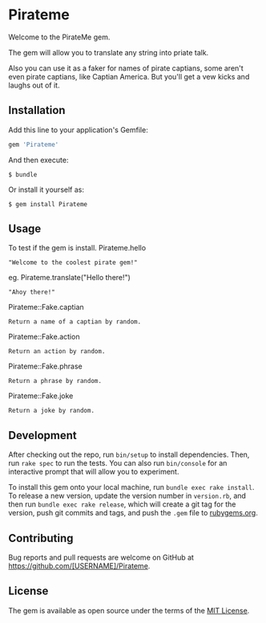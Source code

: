 # Pirateme

Welcome to the PirateMe gem.

The gem will allow you to translate any string into priate talk.

Also you can use it as a faker for names of pirate captians, some aren't even pirate captians, like Captian America.  But you'll get a vew kicks and laughs out of it.

## Installation

Add this line to your application's Gemfile:

```ruby
gem 'Pirateme'
```

And then execute:

    $ bundle

Or install it yourself as:

    $ gem install Pirateme

## Usage
To test if the gem is install.
Pirateme.hello

    "Welcome to the coolest pirate gem!"

eg.
Pirateme.translate("Hello there!")

    "Ahoy there!"

Pirateme::Fake.captian

    Return a name of a captian by random.

Pirateme::Fake.action

    Return an action by random.

Pirateme::Fake.phrase

    Return a phrase by random.

Pirateme::Fake.joke

    Return a joke by random.




## Development

After checking out the repo, run `bin/setup` to install dependencies. Then, run `rake spec` to run the tests. You can also run `bin/console` for an interactive prompt that will allow you to experiment.

To install this gem onto your local machine, run `bundle exec rake install`. To release a new version, update the version number in `version.rb`, and then run `bundle exec rake release`, which will create a git tag for the version, push git commits and tags, and push the `.gem` file to [rubygems.org](https://rubygems.org).

## Contributing

Bug reports and pull requests are welcome on GitHub at https://github.com/[USERNAME]/Pirateme.


## License

The gem is available as open source under the terms of the [MIT License](http://opensource.org/licenses/MIT).

